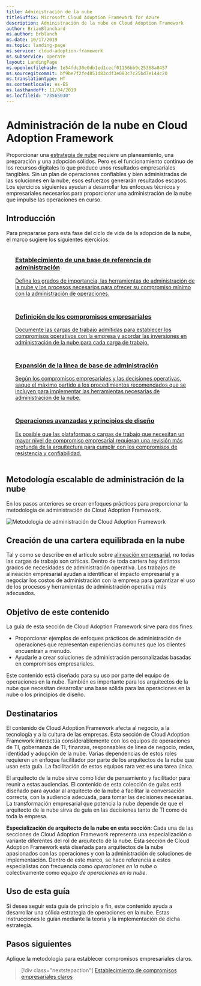 ```yaml
---
title: Administración de la nube
titleSuffix: Microsoft Cloud Adoption Framework for Azure
description: Administración de la nube en Cloud Adoption Framework
author: BrianBlanchard
ms.author: brblanch
ms.date: 10/17/2019
ms.topic: landing-page
ms.service: cloud-adoption-framework
ms.subservice: operate
layout: LandingPage
ms.openlocfilehash: 1e54fdc30e0db1ed1cecf01156bb9c25368a8457
ms.sourcegitcommit: bf9be7f2fe4851d83cdf3e083c7c25bd7e144c20
ms.translationtype: HT
ms.contentlocale: es-ES
ms.lasthandoff: 11/04/2019
ms.locfileid: "73565030"
---
```

# <a name="cloud-management-in-the-cloud-adoption-framework"></a>Administración de la nube en Cloud Adoption Framework

Proporcionar una [estrategia de nube](../strategy/index.md) requiere un planeamiento, una preparación y una adopción sólidos. Pero es el funcionamiento continuo de los recursos digitales lo que produce unos resultados empresariales tangibles. Sin un plan de operaciones confiables y bien administradas de las soluciones en la nube, esos esfuerzos generarán resultados escasos. Los ejercicios siguientes ayudan a desarrollar los enfoques técnicos y empresariales necesarios para proporcionar una administración de la nube que impulse las operaciones en curso.

## <a name="getting-started"></a>Introducción

Para prepararse para esta fase del ciclo de vida de la adopción de la nube, el marco sugiere los siguientes ejercicios:

<!-- markdownlint-disable MD033 -->
<ul class="panelContent cardsF">
    <li style="display: flex; flex-direction: column;">
        <a href="./azure-management-guide/index.md">
            <div class="cardSize">
                <div class="cardPadding" style="padding-bottom:10px;">
                    <div class="card" style="padding-bottom:10px;">
                        <div class="cardImageOuter">
                            <div class="cardImage">
                                <img alt="" src="../_images/icons/1.png" data-linktype="external">
                            </div>
                        </div>
                        <div class="cardText" style="padding-left:0px;">
                            <h3>Establecimiento de una base de referencia de administración</h3>
Defina los grados de importancia, las herramientas de administración de la nube y los procesos necesarios para ofrecer su compromiso mínimo con la administración de operaciones.
                        </div>
                    </div>
                </div>
            </div>
        </a>
    </li>
    <li style="display: flex; flex-direction: column;">
        <a href="./considerations/business-alignment.md">
            <div class="cardSize">
                <div class="cardPadding" style="padding-bottom:10px;">
                    <div class="card" style="padding-bottom:10px;">
                        <div class="cardImageOuter">
                            <div class="cardImage">
                                <img alt="" src="../_images/icons/2.png" data-linktype="external">
                            </div>
                        </div>
                        <div class="cardText" style="padding-left:0px;">
                            <h3>Definición de los compromisos empresariales</h3>
Documente las cargas de trabajo admitidas para establecer los compromisos operativos con la empresa y acordar las inversiones en administración de la nube para cada carga de trabajo.
                        </div>
                    </div>
                </div>
            </div>
        </a>
    </li>
    <li style="display: flex; flex-direction: column;">
        <a href="./best-practices.md">
            <div class="cardSize">
                <div class="cardPadding" style="padding-bottom:10px;">
                    <div class="card" style="padding-bottom:10px;">
                        <div class="cardImageOuter">
                            <div class="cardImage">
                                <img alt="" src="../_images/icons/3.png" data-linktype="external">
                            </div>
                        </div>
                        <div class="cardText" style="padding-left:0px;">
                            <h3>Expansión de la línea de base de administración</h3>
Según los compromisos empresariales y las decisiones operativas, saque el máximo partido a los procedimientos recomendados que se incluyen para implementar las herramientas necesarias de administración de la nube.
                        </div>
                    </div>
                </div>
            </div>
        </a>
    </li>
    <li style="display: flex; flex-direction: column;">
        <a href="./design-principles.md">
            <div class="cardSize">
                <div class="cardPadding" style="padding-bottom:10px;">
                    <div class="card" style="padding-bottom:10px;">
                        <div class="cardImageOuter">
                            <div class="cardImage">
                                <img alt="" src="../_images/icons/4.png" data-linktype="external">
                            </div>
                        </div>
                        <div class="cardText" style="padding-left:0px;">
                            <h3>Operaciones avanzadas y principios de diseño</h3>
Es posible que las plataformas o cargas de trabajo que necesitan un mayor nivel de compromiso empresarial requieran una revisión más profunda de la arquitectura para cumplir con los compromisos de resistencia y confiabilidad.
                        </div>
                    </div>
                </div>
            </div>
        </a>
    </li>
</ul>
<!-- markdownlint-enable MD033 -->

## <a name="scalable-cloud-management-methodology"></a>Metodología escalable de administración de la nube

En los pasos anteriores se crean enfoques prácticos para proporcionar la metodología de administración de Cloud Adoption Framework.

![Metodología de administración de Cloud Adoption Framework](../_images/manage/caf-manage.png)

## <a name="create-a-balanced-cloud-portfolio"></a>Creación de una cartera equilibrada en la nube

Tal y como se describe en el artículo sobre [alineación empresarial](./considerations/business-alignment.md), no todas las cargas de trabajo son críticas. Dentro de toda cartera hay distintos grados de necesidades de administración operativa. Los trabajos de alineación empresarial ayudan a identificar el impacto empresarial y a negociar los costos de administración con la empresa para garantizar el uso de los procesos y herramientas de administración operativa más adecuados.

## <a name="objective-of-this-content"></a>Objetivo de este contenido

La guía de esta sección de Cloud Adoption Framework sirve para dos fines:

- Proporcionar ejemplos de enfoques prácticos de administración de operaciones que representan experiencias comunes que los clientes encuentran a menudo.
- Ayudarle a crear soluciones de administración personalizadas basadas en compromisos empresariales.

Este contenido está diseñado para su uso por parte del equipo de operaciones en la nube. También es importante para los arquitectos de la nube que necesitan desarrollar una base sólida para las operaciones en la nube o los principios de diseño.

## <a name="intended-audience"></a>Destinatarios

El contenido de Cloud Adoption Framework afecta al negocio, a la tecnología y a la cultura de las empresas. Esta sección de Cloud Adoption Framework interactúa considerablemente con los equipos de operaciones de TI, gobernanza de TI, finanzas, responsables de línea de negocio, redes, identidad y adopción de la nube. Varias dependencias de estos roles requieren un enfoque facilitador por parte de los arquitectos de la nube que usan esta guía. La facilitación de estos equipos rara vez es una tarea única.

El arquitecto de la nube sirve como líder de pensamiento y facilitador para reunir a estas audiencias. El contenido de esta colección de guías está diseñado para ayudar al arquitecto de la nube a facilitar la conversación correcta, con la audiencia adecuada, para tomar las decisiones necesarias. La transformación empresarial que potencia la nube depende de que el arquitecto de la nube sirva de guía en las decisiones tanto de TI como de toda la empresa.

**Especialización de arquitecto de la nube en esta sección**: Cada una de las secciones de Cloud Adoption Framework representa una especialización o variante diferentes del rol de arquitecto de la nube. Esta sección de Cloud Adoption Framework está diseñada para arquitectos de la nube apasionados con las operaciones y con la administración de soluciones de implementación. Dentro de este marco, se hace referencia a estos especialistas con frecuencia como *operaciones en la nube* o colectivamente como *equipo de operaciones en la nube*.

## <a name="use-this-guide"></a>Uso de esta guía

Si desea seguir esta guía de principio a fin, este contenido ayuda a desarrollar una sólida estrategia de operaciones en la nube. Estas instrucciones le guían mediante la teoría y la implementación de dicha estrategia.

<!-- For a crash course on the theory and quick access to Azure implementation, get started with the [governance guides overview](./guide/index.md). Using this guidance, you can start small and iteratively improve your governance needs in parallel with cloud adoption efforts. -->

## <a name="next-steps"></a>Pasos siguientes

Aplique la metodología para establecer compromisos empresariales claros.

> [!div class="nextstepaction"]
> [Establecimiento de compromisos empresariales claros](./considerations/business-alignment.md)
